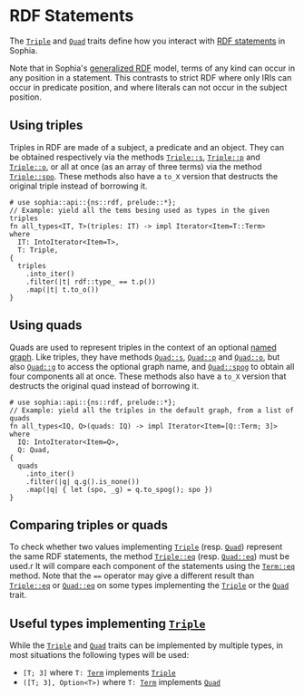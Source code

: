 # RDF Statements

The [`Triple`] and [`Quad`] traits define how you interact with [RDF statements] in Sophia.

Note that in Sophia's [generalized RDF] model, terms of any kind can occur in any position in a statement.
This contrasts to strict RDF where only IRIs can occur in predicate position,
and where literals can not occur in the subject position.


## Using triples

Triples in RDF are made of a subject, a predicate and an object.
They can be obtained respectively via the methods [`Triple::s`], [`Triple::p`] and [`Triple::o`],
or all at once (as an array of three terms) via the method [`Triple::spo`].
These methods also have a `to_X` version that destructs the original triple instead of borrowing it.

```rust,noplayground
# use sophia::api::{ns::rdf, prelude::*};
// Example: yield all the tems besing used as types in the given triples
fn all_types<IT, T>(triples: IT) -> impl Iterator<Item=T::Term>
where
  IT: IntoIterator<Item=T>,
  T: Triple,
{
  triples
    .into_iter()
    .filter(|t| rdf::type_ == t.p())
    .map(|t| t.to_o())
}
```

## Using quads

Quads are used to represent triples in the context of an optional [named graph].
Like triples, they have methods [`Quad::s`], [`Quad::p`] and [`Quad::o`],
but also [`Quad::g`] to access the optional graph name,
and [`Quad::spog`] to obtain all four components all at once.
These methods also have a `to_X` version that destructs the original quad instead of borrowing it.

```rust,noplayground
# use sophia::api::{ns::rdf, prelude::*};
// Example: yield all the triples in the default graph, from a list of quads
fn all_types<IQ, Q>(quads: IQ) -> impl Iterator<Item=[Q::Term; 3]>
where
  IQ: IntoIterator<Item=Q>,
  Q: Quad,
{
  quads
    .into_iter()
    .filter(|q| q.g().is_none())
    .map(|q| { let (spo, _g) = q.to_spog(); spo })
}
```

## Comparing triples or quads

To check whether two values implementing [`Triple`] (resp. [`Quad`])
represent the same RDF statements, the method [`Triple::eq`] (resp. [`Quad::eq`])
must be used.r
It will compare each component of the statements using the [`Term::eq`] method.
Note that the `==` operator may give a different result than [`Triple::eq`] or [`Quad::eq`]
on some types implementing the [`Triple`] or the [`Quad`] trait.


## Useful types implementing [`Triple`]

While the [`Triple`] and [`Quad`] traits can be implemented by multiple types,
in most situations the following types will be used:

* `[T; 3]` where `T: `[`Term`] implements [`Triple`]
* `([T; 3], Option<T>)` where `T: `[`Term`] implements [`Quad`]



[RDF statements]: https://www.w3.org/TR/rdf-concepts/#dfn-rdf-statement
[generalized RDF]: ch00_introduction.html#generalized
[`Triple`]: https://docs.rs/sophia_api/0.8.0/sophia_api/triple/trait.Triple.html
[`Quad`]: https://docs.rs/sophia_api/0.8.0/sophia_api/quad/trait.Quad.html
[`Triple::s`]: https://docs.rs/sophia_api/0.8.0/sophia_api/triple/trait.Triple.html#tymethod.s
[`Triple::p`]: https://docs.rs/sophia_api/0.8.0/sophia_api/triple/trait.Triple.html#tymethod.p
[`Triple::o`]: https://docs.rs/sophia_api/0.8.0/sophia_api/triple/trait.Triple.html#tymethod.o
[`Triple::spo`]: https://docs.rs/sophia_api/0.8.0/sophia_api/triple/trait.Triple.html#method.spo
[named graph]: https://www.w3.org/TR/rdf-concepts/#dfn-named-graph
[`Quad::s`]: https://docs.rs/sophia_api/0.8.0/sophia_api/quad/trait.Quad.html#tymethod.s
[`Quad::p`]: https://docs.rs/sophia_api/0.8.0/sophia_api/quad/trait.Quad.html#tymethod.p
[`Quad::o`]: https://docs.rs/sophia_api/0.8.0/sophia_api/quad/trait.Quad.html#tymethod.o
[`Quad::g`]: https://docs.rs/sophia_api/0.8.0/sophia_api/quad/trait.Quad.html#tymethod.g
[`Quad::spog`]: https://docs.rs/sophia_api/0.8.0/sophia_api/quad/trait.Quad.html#method.spog
[`Term::eq`]: https://docs.rs/sophia_api/0.8.0/sophia_api/term/trait.Term.html#method.eq
[`Triple::eq`]: https://docs.rs/sophia_api/0.8.0/sophia_api/triple/trait.Triple.html#method.eq
[`Quad::eq`]: https://docs.rs/sophia_api/0.8.0/sophia_api/quad/trait.Quad.html#method.eq
[`Term`]: https://docs.rs/sophia_api/0.8.0/sophia_api/term/trait.Term.html
